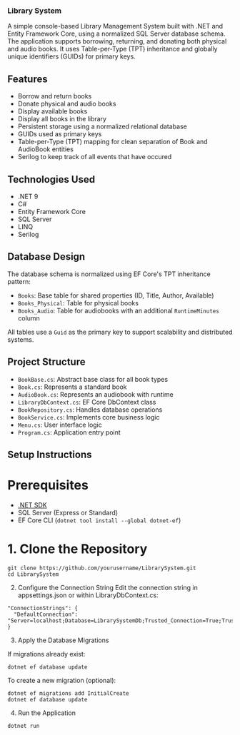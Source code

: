 ﻿### Library System

A simple console-based Library Management System built with .NET and Entity Framework Core, using a normalized SQL Server database schema. The application supports borrowing, returning, and donating both physical and audio books. It uses Table-per-Type (TPT) inheritance and globally unique identifiers (GUIDs) for primary keys.

## Features

- Borrow and return books
- Donate physical and audio books
- Display available books
- Display all books in the library
- Persistent storage using a normalized relational database
- GUIDs used as primary keys
- Table-per-Type (TPT) mapping for clean separation of Book and AudioBook entities
- Serilog to keep track of all events that have occured

## Technologies Used

- .NET 9
- C#
- Entity Framework Core
- SQL Server
- LINQ
- Serilog

## Database Design

The database schema is normalized using EF Core's TPT inheritance pattern:

- `Books`: Base table for shared properties (ID, Title, Author, Available)
- `Books_Physical`: Table for physical books
- `Books_Audio`: Table for audiobooks with an additional `RuntimeMinutes` column

All tables use a `Guid` as the primary key to support scalability and distributed systems.

## Project Structure

- `BookBase.cs`: Abstract base class for all book types
- `Book.cs`: Represents a standard book
- `AudioBook.cs`: Represents an audiobook with runtime
- `LibraryDbContext.cs`: EF Core DbContext class
- `BookRepository.cs`: Handles database operations
- `BookService.cs`: Implements core business logic
- `Menu.cs`: User interface logic
- `Program.cs`: Application entry point

## Setup Instructions

# Prerequisites

- [.NET SDK](https://dotnet.microsoft.com/download)
- SQL Server (Express or Standard)
- EF Core CLI (`dotnet tool install --global dotnet-ef`)

# 1. Clone the Repository

``` 
git clone https://github.com/yourusername/LibrarySystem.git
cd LibrarySystem
```

2. Configure the Connection String
Edit the connection string in appsettings.json or within LibraryDbContext.cs:

```
"ConnectionStrings": {
  "DefaultConnection": "Server=localhost;Database=LibrarySystemDb;Trusted_Connection=True;TrustServerCertificate=True;"
}
```

3. Apply the Database Migrations

If migrations already exist:

```
dotnet ef database update
```

To create a new migration (optional):

```
dotnet ef migrations add InitialCreate
dotnet ef database update
```

4. Run the Application

```
dotnet run
```
